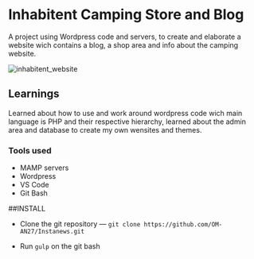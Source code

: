 # Inhabitent Camping Store and Blog

A project using Wordpress code and servers, to create and elaborate a website wich contains a blog, a shop area and info about the camping website.

![inhabitent_website](inhabitent.png)

## Learnings

Learned about how to use and work around wordpress code wich main language is PHP and their respective hierarchy, learned about the admin area and database to create my own wensites and themes.

### Tools used

- MAMP servers
- Wordpress
- VS Code
- Git Bash


##INSTALL

* Clone the git repository — `git clone
  https://github.com/OM-AN27/Instanews.git`  


* Run `gulp` on the git bash 

